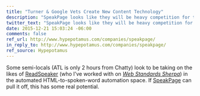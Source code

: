 ```yaml
---
title: "Turner & Google Vets Create New Content Technology"
description: "SpeakPage looks like they will be heavy competition for tools like ReadSpeaker."
twitter_text: "SpeakPage looks like they will be heavy competition for tools like ReadSpeaker."
date: 2015-12-21 15:03:24 -06:00
comments: false
ref_url: http://www.hypepotamus.com/companies/speakpage/
in_reply_to: http://www.hypepotamus.com/companies/speakpage/
ref_source: Hypepotamus
---
```


Some semi-locals (<abbr aria-label="Atlanta">ATL</abbr> is only 2 hours from <abbr aria-label="Chattanooga">Chatty</abbr>) look to be taking on the likes of [ReadSpeaker](http://www.readspeaker.com/) (who I’ve worked with on [<cite>Web Standards Sherpa</cite>](http://webstandardssherpa.com/)) in the automated HTML-to-spoken-word automation space. If [SpeakPage](https://speakpage.com/) can pull it off, this has some real potential.